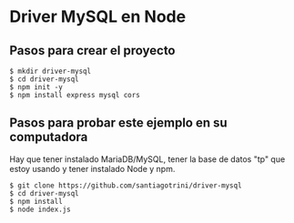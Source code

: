 # Driver MySQL en Node

## Pasos para crear el proyecto

```console
$ mkdir driver-mysql
$ cd driver-mysql
$ npm init -y
$ npm install express mysql cors
```

## Pasos para probar este ejemplo en su computadora

Hay que tener instalado MariaDB/MySQL, tener la base de datos "tp" que estoy usando y tener instalado Node y npm.

```console
$ git clone https://github.com/santiagotrini/driver-mysql
$ cd driver-mysql
$ npm install
$ node index.js
```
